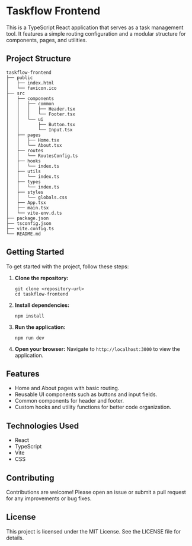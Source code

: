 # Taskflow Frontend

This is a TypeScript React application that serves as a task management tool. It features a simple routing configuration and a modular structure for components, pages, and utilities.

## Project Structure

```
taskflow-frontend
├── public
│   ├── index.html
│   └── favicon.ico
├── src
│   ├── components
│   │   ├── common
│   │   │   ├── Header.tsx
│   │   │   └── Footer.tsx
│   │   └── ui
│   │       ├── Button.tsx
│   │       └── Input.tsx
│   ├── pages
│   │   ├── Home.tsx
│   │   └── About.tsx
│   ├── routes
│   │   └── RoutesConfig.ts
│   ├── hooks
│   │   └── index.ts
│   ├── utils
│   │   └── index.ts
│   ├── types
│   │   └── index.ts
│   ├── styles
│   │   └── globals.css
│   ├── App.tsx
│   ├── main.tsx
│   └── vite-env.d.ts
├── package.json
├── tsconfig.json
├── vite.config.ts
└── README.md
```

## Getting Started

To get started with the project, follow these steps:

1. **Clone the repository:**
   ```
   git clone <repository-url>
   cd taskflow-frontend
   ```

2. **Install dependencies:**
   ```
   npm install
   ```

3. **Run the application:**
   ```
   npm run dev
   ```

4. **Open your browser:**
   Navigate to `http://localhost:3000` to view the application.

## Features

- Home and About pages with basic routing.
- Reusable UI components such as buttons and input fields.
- Common components for header and footer.
- Custom hooks and utility functions for better code organization.

## Technologies Used

- React
- TypeScript
- Vite
- CSS

## Contributing

Contributions are welcome! Please open an issue or submit a pull request for any improvements or bug fixes.

## License

This project is licensed under the MIT License. See the LICENSE file for details.